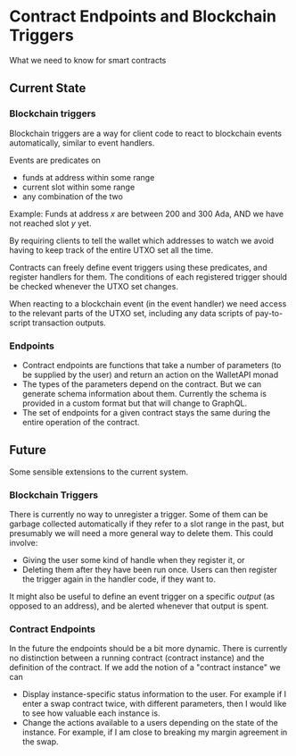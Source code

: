 # Contract Endpoints and Blockchain Triggers

What we need to know for smart contracts

## Current State

### Blockchain triggers

Blockchain triggers are a way for client code to react to blockchain events automatically, similar to event handlers. 

Events are predicates on 
* funds at address within some range
* current slot within some range
* any combination of the two

Example: Funds at address _x_ are between 200 and 300 Ada, AND we have not reached slot _y_ yet.

By requiring clients to tell the wallet which addresses to watch we avoid having to keep track of the entire UTXO set all the time. 

Contracts can freely define event triggers using these predicates, and register handlers for them. The conditions of each registered trigger should be checked whenever the UTXO set changes.

When reacting to a blockchain event (in the event handler) we need access to the relevant parts of the UTXO set, including any data scripts of pay-to-script transaction outputs.

### Endpoints

* Contract endpoints are functions that take a number of parameters (to be supplied by the user) and return an action on the WalletAPI monad
* The types of the parameters depend on the contract. But we can generate schema information about them. Currently the schema is provided in a custom format but that will change to GraphQL.
* The set of endpoints for a given contract stays the same during the entire operation of the contract.

## Future

Some sensible extensions to the current system.

### Blockchain Triggers

There is currently no way to unregister a trigger. Some of them can be garbage collected automatically if they refer to a slot range in the past, but presumably we will need a more general way to delete them. This could involve:

* Giving the user some kind of handle when they register it, or
* Deleting them after they have been run once. Users can then register the trigger again in the handler code, if they want to.

It might also be useful to define an event trigger on a specific *output* (as opposed to an address), and be alerted whenever that output is spent.

### Contract Endpoints

In the future the endpoints should be a bit more dynamic. There is currently no 
distinction between a running contract (contract instance) and the definition 
of the contract. If we add the notion of a "contract instance" we can

* Display instance-specific status information to the user. For example if I enter a swap contract twice, with different parameters, then I would like to see how valuable each instance is.
* Change the actions available to a users depending on the state of the instance. For example, if I am close to breaking my margin agreement in the swap.
